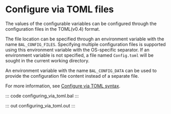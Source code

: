 # Configure via TOML files

The values of the configurable variables can be configured through the configuration files in the TOML(v0.4) format.

The file location can be specified through an environment variable with the name `BAL_CONFIG_FILES`. Specifying multiple configuration files is supported using this environment variable with the OS-specific separator. If an environment variable is not specified, a file named `Config.toml` will be sought in the current working directory.

An environment variable with the name `BAL_CONFIG_DATA` can be used to provide the configuration file content instead of a separate file.

For more information, see [Configure via TOML syntax](/learn/configure-ballerina-programs/provide-values-to-configurable-variables/#provide-via-toml-syntax/).

::: code configuring_via_toml.bal :::

::: out configuring_via_toml.out :::
